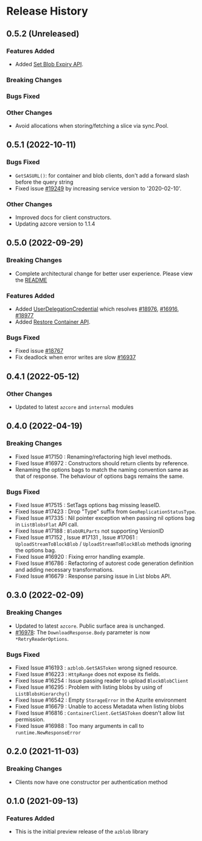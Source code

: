 # Release History

## 0.5.2 (Unreleased)

### Features Added

* Added [Set Blob Expiry API](https://learn.microsoft.com/en-us/rest/api/storageservices/set-blob-expiry).

### Breaking Changes

### Bugs Fixed

### Other Changes

* Avoid allocations when storing/fetching a slice via sync.Pool.

## 0.5.1 (2022-10-11)

### Bugs Fixed

* `GetSASURL()`: for container and blob clients, don't add a forward slash before the query string
* Fixed issue [#19249](https://github.com/Azure/azure-sdk-for-go/issues/19249) by increasing service version to '2020-02-10'.

### Other Changes

* Improved docs for client constructors.
* Updating azcore version to 1.1.4

## 0.5.0 (2022-09-29)

### Breaking Changes

* Complete architectural change for better user experience. Please view the [README](https://github.com/Azure/azure-sdk-for-go/tree/main/sdk/storage/azblob#readme)

### Features Added

* Added [UserDelegationCredential](https://learn.microsoft.com/rest/api/storageservices/create-user-delegation-sas) which resolves [#18976](https://github.com/Azure/azure-sdk-for-go/issues/18976), [#16916](https://github.com/Azure/azure-sdk-for-go/issues/16916), [#18977](https://github.com/Azure/azure-sdk-for-go/issues/18977)
* Added [Restore Container API](https://learn.microsoft.com/rest/api/storageservices/restore-container).

### Bugs Fixed

* Fixed issue [#18767](https://github.com/Azure/azure-sdk-for-go/issues/18767)
* Fix deadlock when error writes are slow [#16937](https://github.com/Azure/azure-sdk-for-go/pull/16937)

## 0.4.1 (2022-05-12)

### Other Changes

* Updated to latest `azcore` and `internal` modules

## 0.4.0 (2022-04-19)

### Breaking Changes

* Fixed Issue #17150 : Renaming/refactoring high level methods.
* Fixed Issue #16972 : Constructors should return clients by reference.
* Renaming the options bags to match the naming convention same as that of response. The behaviour of options bags
  remains the same.

### Bugs Fixed

* Fixed Issue #17515 : SetTags options bag missing leaseID.
* Fixed Issue #17423 : Drop "Type" suffix from `GeoReplicationStatusType`.
* Fixed Issue #17335 : Nil pointer exception when passing nil options bag in `ListBlobsFlat` API call.
* Fixed Issue #17188 : `BlobURLParts` not supporting VersionID
* Fixed Issue #17152 , Issue #17131 , Issue #17061 : `UploadStreamToBlockBlob` / `UploadStreamToBlockBlob` methods
  ignoring the options bag.
* Fixed Issue #16920 : Fixing error handling example.
* Fixed Issue #16786 : Refactoring of autorest code generation definition and adding necessary transformations.
* Fixed Issue #16679 : Response parsing issue in List blobs API.

## 0.3.0 (2022-02-09)

### Breaking Changes

* Updated to latest `azcore`. Public surface area is unchanged.
* [#16978](https://github.com/Azure/azure-sdk-for-go/pull/16978): The `DownloadResponse.Body` parameter is
  now `*RetryReaderOptions`.

### Bugs Fixed

* Fixed Issue #16193 : `azblob.GetSASToken` wrong signed resource.
* Fixed Issue #16223 : `HttpRange` does not expose its fields.
* Fixed Issue #16254 : Issue passing reader to upload `BlockBlobClient`
* Fixed Issue #16295 : Problem with listing blobs by using of `ListBlobsHierarchy()`
* Fixed Issue #16542 : Empty `StorageError` in the Azurite environment
* Fixed Issue #16679 : Unable to access Metadata when listing blobs
* Fixed Issue #16816 : `ContainerClient.GetSASToken` doesn't allow list permission.
* Fixed Issue #16988 : Too many arguments in call to `runtime.NewResponseError`

## 0.2.0 (2021-11-03)

### Breaking Changes

* Clients now have one constructor per authentication method

## 0.1.0 (2021-09-13)

### Features Added

* This is the initial preview release of the `azblob` library

